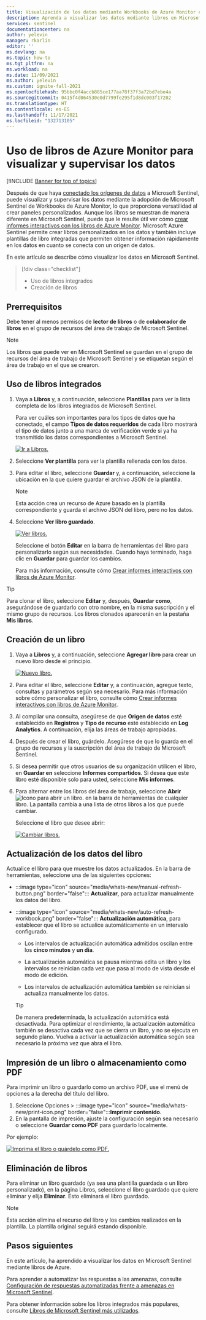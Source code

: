 ```yaml
---
title: Visualización de los datos mediante Workbooks de Azure Monitor en Microsoft Sentinel | Microsoft Docs
description: Aprenda a visualizar los datos mediante libros en Microsoft Sentinel.
services: sentinel
documentationcenter: na
author: yelevin
manager: rkarlin
editor: ''
ms.devlang: na
ms.topic: how-to
ms.tgt_pltfrm: na
ms.workload: na
ms.date: 11/09/2021
ms.author: yelevin
ms.custom: ignite-fall-2021
ms.openlocfilehash: 95bbc0f4accb885ce177aa78f37f3a72bd7ebe4a
ms.sourcegitcommit: 0415f4d064530e0d7799fe295f1d8dc003f17202
ms.translationtype: HT
ms.contentlocale: es-ES
ms.lasthandoff: 11/17/2021
ms.locfileid: "132713105"
---
```

# <a name="use-azure-monitor-workbooks-to-visualize-and-monitor-your-data"></a>Uso de libros de Azure Monitor para visualizar y supervisar los datos

[!INCLUDE [Banner for top of topics](./includes/banner.md)]

Después de que haya [conectado los orígenes de datos](quickstart-onboard.md) a Microsoft Sentinel, puede visualizar y supervisar los datos mediante la adopción de Microsoft Sentinel de Workbooks de Azure Monitor, lo que proporciona versatilidad al crear paneles personalizados. Aunque los libros se muestran de manera diferente en Microsoft Sentinel, puede que le resulte útil ver cómo [crear informes interactivos con los libros de Azure Monitor](../azure-monitor/visualize/workbooks-overview.md). Microsoft Azure Sentinel permite crear libros personalizados en los datos y también incluye plantillas de libro integradas que permiten obtener información rápidamente en los datos en cuanto se conecta con un origen de datos.

En este artículo se describe cómo visualizar los datos en Microsoft Sentinel.

> [!div class="checklist"]
> * Uso de libros integrados
> * Creación de libros

## <a name="prerequisites"></a>Prerrequisitos

Debe tener al menos permisos de **lector de libros** o de **colaborador de libros** en el grupo de recursos del área de trabajo de Microsoft Sentinel.

> [!NOTE]
> Los libros que puede ver en Microsoft Sentinel se guardan en el grupo de recursos del área de trabajo de Microsoft Sentinel y se etiquetan según el área de trabajo en el que se crearon.

## <a name="use-built-in-workbooks"></a>Uso de libros integrados

1. Vaya a **Libros** y, a continuación, seleccione **Plantillas** para ver la lista completa de los libros integrados de Microsoft Sentinel. 

    Para ver cuáles son importantes para los tipos de datos que ha conectado, el campo **Tipos de datos requeridos** de cada libro mostrará el tipo de datos junto a una marca de verificación verde si ya ha transmitido los datos correspondientes a Microsoft Sentinel.

    [ ![Ir a Libros.](media/tutorial-monitor-data/access-workbooks.png) ](media/tutorial-monitor-data/access-workbooks.png#lightbox)

1. Seleccione **Ver plantilla** para ver la plantilla rellenada con los datos.

1. Para editar el libro, seleccione **Guardar** y, a continuación, seleccione la ubicación en la que quiere guardar el archivo JSON de la plantilla.

   > [!NOTE]
   > Esta acción crea un recurso de Azure basado en la plantilla correspondiente y guarda el archivo JSON del libro, pero no los datos.


1. Seleccione **Ver libro guardado**. 

    [ ![Ver libros. ](media/tutorial-monitor-data/workbook-graph.png) ](media/tutorial-monitor-data/workbook-graph.png#lightbox)

    Seleccione el botón **Editar** en la barra de herramientas del libro para personalizarlo según sus necesidades. Cuando haya terminado, haga clic en **Guardar** para guardar los cambios.

    Para más información, consulte cómo [Crear informes interactivos con libros de Azure Monitor](../azure-monitor/visualize/workbooks-overview.md).

> [!TIP]
> Para clonar el libro, seleccione **Editar** y, después, **Guardar como**, asegurándose de guardarlo con otro nombre, en la misma suscripción y el mismo grupo de recursos.
> Los libros clonados aparecerán en la pestaña **Mis libros**.
>
## <a name="create-new-workbook"></a>Creación de un libro

1. Vaya a **Libros** y, a continuación, seleccione **Agregar libro** para crear un nuevo libro desde el principio.

    [ ![Nuevo libro.](media/tutorial-monitor-data/create-workbook.png) ](media/tutorial-monitor-data/create-workbook.png#lightbox)

1. Para editar el libro, seleccione **Editar** y, a continuación, agregue texto, consultas y parámetros según sea necesario. Para más información sobre cómo personalizar el libro, consulte cómo [Crear informes interactivos con libros de Azure Monitor](../azure-monitor/visualize/workbooks-overview.md). 

1. Al compilar una consulta, asegúrese de que **Origen de datos** esté establecido en **Registros** y **Tipo de recurso** esté establecido en **Log Analytics**. A continuación, elija las áreas de trabajo apropiadas. 

1. Después de crear el libro, guárdelo. Asegúrese de que lo guarda en el grupo de recursos y la suscripción del área de trabajo de Microsoft Sentinel.

1. Si desea permitir que otros usuarios de su organización utilicen el libro, en **Guardar en** seleccione **Informes compartidos**. Si desea que este libro esté disponible solo para usted, seleccione **Mis informes**.

1. Para alternar entre los libros del área de trabajo, seleccione **Abrir** ![Icono para abrir un libro](./media/tutorial-monitor-data/switch.png). en la barra de herramientas de cualquier libro. La pantalla cambia a una lista de otros libros a los que puede cambiar.

    Seleccione el libro que desee abrir:

    [ ![Cambiar libros.](media/tutorial-monitor-data/switch-workbooks.png) ](media/tutorial-monitor-data/switch-workbooks.png#lightbox)

## <a name="refresh-your-workbook-data"></a>Actualización de los datos del libro

Actualice el libro para que muestre los datos actualizados. En la barra de herramientas, seleccione una de las siguientes opciones:

- :::image type="icon" source="media/whats-new/manual-refresh-button.png" border="false"::: **Actualizar**, para actualizar manualmente los datos del libro.

- :::image type="icon" source="media/whats-new/auto-refresh-workbook.png" border="false"::: **Actualización automática**, para establecer que el libro se actualice automáticamente en un intervalo configurado.

    - Los intervalos de actualización automática admitidos oscilan entre los **cinco minutos** y **un día**.

    - La actualización automática se pausa mientras edita un libro y los intervalos se reinician cada vez que pasa al modo de vista desde el modo de edición.

    - Los intervalos de actualización automática también se reinician si actualiza manualmente los datos.

    > [!TIP]
    > De manera predeterminada, la actualización automática está desactivada. Para optimizar el rendimiento, la actualización automática también se desactiva cada vez que se cierra un libro, y no se ejecuta en segundo plano. Vuelva a activar la actualización automática según sea necesario la próxima vez que abra el libro.
    >

## <a name="print-a-workbook-or-save-as-pdf"></a>Impresión de un libro o almacenamiento como PDF

Para imprimir un libro o guardarlo como un archivo PDF, use el menú de opciones a la derecha del título del libro.

1. Seleccione Opciones > :::image type="icon" source="media/whats-new/print-icon.png" border="false":::**Imprimir contenido**. 
2. En la pantalla de impresión, ajuste la configuración según sea necesario o seleccione **Guardar como PDF** para guardarlo localmente.

Por ejemplo:

[ ![Imprima el libro o guárdelo como PDF.](media/whats-new/print-workbook.png) ](media/whats-new/print-workbook.png#lightbox)

## <a name="how-to-delete-workbooks"></a>Eliminación de libros

Para eliminar un libro guardado (ya sea una plantilla guardada o un libro personalizado), en la página Libros, seleccione el libro guardado que quiere eliminar y elija **Eliminar**. Esto eliminará el libro guardado.

> [!NOTE]
> Esta acción elimina el recurso del libro y los cambios realizados en la plantilla. La plantilla original seguirá estando disponible.

## <a name="next-steps"></a>Pasos siguientes

En este artículo, ha aprendido a visualizar los datos en Microsoft Sentinel mediante libros de Azure.

Para aprender a automatizar las respuestas a las amenazas, consulte [Configuración de respuestas automatizadas frente a amenazas en Microsoft Sentinel](tutorial-respond-threats-playbook.md).

Para obtener información sobre los libros integrados más populares, consulte [Libros de Microsoft Sentinel más utilizados](top-workbooks.md). 
